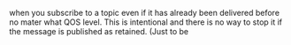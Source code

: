  when you subscribe to a topic even if it has already been delivered before no mater what QOS level. This is intentional and there is no way to stop it if the message is published as retained. (Just to be
